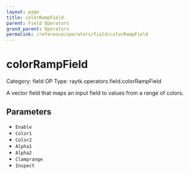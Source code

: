 ```yaml
---
layout: page
title: colorRampField
parent: Field Operators
grand_parent: Operators
permalink: /reference/operators/field/colorRampField
---
```


# colorRampField

Category: field
OP Type: raytk.operators.field.colorRampField



A vector field that maps an input field to values from a range of colors.

## Parameters

* `Enable`
* `Color1`
* `Color2`
* `Alpha1`
* `Alpha2`
* `Clamprange`
* `Inspect`